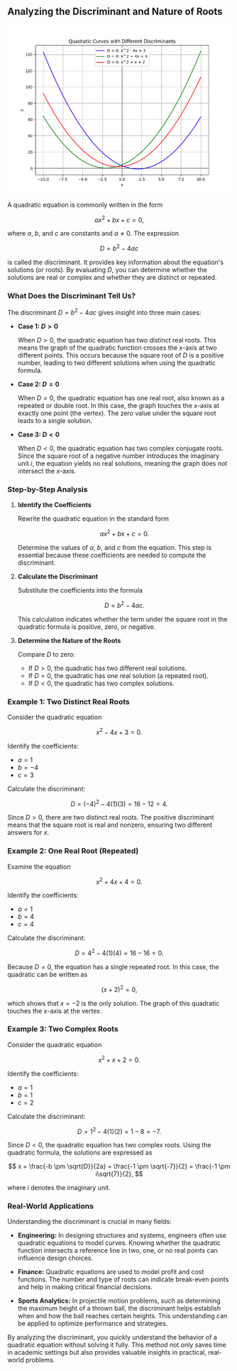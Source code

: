## Analyzing the Discriminant and Nature of Roots

![Plot showing quadratic graphs for different discriminant values: $D>0$, $D=0$, and $D<0$](images/plot_1_05-05-lesson-analyzing-the-discriminant-and-nature-of-roots.md.png)

A quadratic equation is commonly written in the form

$$
ax^2 + bx + c = 0,
$$

where $a$, $b$, and $c$ are constants and $a \neq 0$. The expression

$$
D = b^2 - 4ac
$$

is called the discriminant. It provides key information about the equation's solutions (or roots). By evaluating $D$, you can determine whether the solutions are real or complex and whether they are distinct or repeated.

### What Does the Discriminant Tell Us?

The discriminant $D = b^2 - 4ac$ gives insight into three main cases:

- **Case 1: $D > 0$**

  When $D > 0$, the quadratic equation has two distinct real roots. This means the graph of the quadratic function crosses the $x$-axis at two different points. This occurs because the square root of $D$ is a positive number, leading to two different solutions when using the quadratic formula.

- **Case 2: $D = 0$**

  When $D = 0$, the quadratic equation has one real root, also known as a repeated or double root. In this case, the graph touches the $x$-axis at exactly one point (the vertex). The zero value under the square root leads to a single solution.

- **Case 3: $D < 0$**

  When $D < 0$, the quadratic equation has two complex conjugate roots. Since the square root of a negative number introduces the imaginary unit $i$, the equation yields no real solutions, meaning the graph does not intersect the $x$-axis.

### Step-by-Step Analysis

1. **Identify the Coefficients**

   Rewrite the quadratic equation in the standard form

   $$
   ax^2 + bx + c = 0.
   $$

   Determine the values of $a$, $b$, and $c$ from the equation. This step is essential because these coefficients are needed to compute the discriminant.

2. **Calculate the Discriminant**

   Substitute the coefficients into the formula

   $$
   D = b^2 - 4ac.
   $$

   This calculation indicates whether the term under the square root in the quadratic formula is positive, zero, or negative.

3. **Determine the Nature of the Roots**

   Compare $D$ to zero:

   - If $D > 0$, the quadratic has two different real solutions.
   - If $D = 0$, the quadratic has one real solution (a repeated root).
   - If $D < 0$, the quadratic has two complex solutions.

### Example 1: Two Distinct Real Roots

Consider the quadratic equation

$$
x^2 - 4x + 3 = 0.
$$

Identify the coefficients:

- $a = 1$
- $b = -4$
- $c = 3$

Calculate the discriminant:

$$
D = (-4)^2 - 4(1)(3) = 16 - 12 = 4.
$$

Since $D > 0$, there are two distinct real roots. The positive discriminant means that the square root is real and nonzero, ensuring two different answers for $x$.

### Example 2: One Real Root (Repeated)

Examine the equation

$$
x^2 + 4x + 4 = 0.
$$

Identify the coefficients:

- $a = 1$
- $b = 4$
- $c = 4$

Calculate the discriminant:

$$
D = 4^2 - 4(1)(4) = 16 - 16 = 0.
$$

Because $D = 0$, the equation has a single repeated root. In this case, the quadratic can be written as

$$
(x + 2)^2 = 0,
$$

which shows that $x = -2$ is the only solution. The graph of this quadratic touches the $x$-axis at the vertex.

### Example 3: Two Complex Roots

Consider the quadratic equation

$$
x^2 + x + 2 = 0.
$$

Identify the coefficients:

- $a = 1$
- $b = 1$
- $c = 2$

Calculate the discriminant:

$$
D = 1^2 - 4(1)(2) = 1 - 8 = -7.
$$

Since $D < 0$, the quadratic equation has two complex roots. Using the quadratic formula, the solutions are expressed as

$$
x = \frac{-b \pm \sqrt{D}}{2a} = \frac{-1 \pm \sqrt{-7}}{2} = \frac{-1 \pm i\sqrt{7}}{2},
$$

where $i$ denotes the imaginary unit.

### Real-World Applications

Understanding the discriminant is crucial in many fields:

- **Engineering:** In designing structures and systems, engineers often use quadratic equations to model curves. Knowing whether the quadratic function intersects a reference line in two, one, or no real points can influence design choices.

- **Finance:** Quadratic equations are used to model profit and cost functions. The number and type of roots can indicate break-even points and help in making critical financial decisions.

- **Sports Analytics:** In projectile motion problems, such as determining the maximum height of a thrown ball, the discriminant helps establish when and how the ball reaches certain heights. This understanding can be applied to optimize performance and strategies.

By analyzing the discriminant, you quickly understand the behavior of a quadratic equation without solving it fully. This method not only saves time in academic settings but also provides valuable insights in practical, real-world problems.
